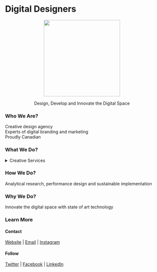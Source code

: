 # Digital Designers
<p align="center"><img width="250" height="auto" src="https://www.digitaldesigners.ca/logo.png">
</p>

<p align="center"> Design, Develop and Innovate the Digital Space <p/>

### Who We Are? 
Creative design agency <br>
Experts of digital branding and marketing <br>
Proudly Canadian

### What We Do?
<details>
<summary>Creative Services</summary>
*LOGO DESIGN
*PORTFOLIO WEBSITE
*SEO MARKETING
*CREATIVE WRITING
*DIGITAL PHOTOGRAPHY
*PROMOTIONAL VIDEOGRAPHY
</details>

### How We Do?
Analytical research, performance design and sustainable implementation

### Why We Do?
Innovate the digital space with state of art technology

### Learn More
#### Contact
[Website](https://vijistudio.com) | [Email](mailto:hello@vijistudio.com) | [Instagram](https://instagram.com/viewsbyviji)

#### Follow
[Twitter](https://twitter.com/ddesignersca) | [Facebook](https://facebook.com/digitaldesignersca) | [LinkedIn](https://linkedin.com/company/digitaldesignersca) 
